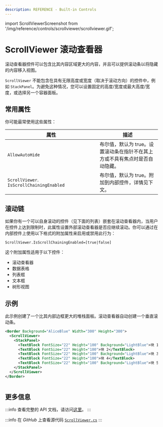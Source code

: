 ```yaml
---
description: REFERENCE - Built-in Controls
---
```


import ScrollViewerScreenshot from '/img/reference/controls/scrollviewer/scrollviewer.gif';

# ScrollViewer 滚动查看器

滚动查看器控件可以包含比其内容区域更大的内容，并且可以提供滚动条以将隐藏的内容移入视图。

`ScrollViewer` 不能包含在具有无限高度或宽度（取决于滚动方向）的控件中，例如 `StackPanel`。为避免这种情况，您可以设置固定的高度/宽度或最大高度/宽度，或选择另一个容器面板。

## 常用属性

你可能最常使用这些属性：

<table><thead><tr><th width="288">属性</th><th>描述</th></tr></thead><tbody><tr><td><code>AllowAutoHide</code></td><td>布尔值，默认为 true。设置滚动条在指针不在其上方或不具有焦点时是否自动隐藏。</td></tr><tr><td><code>ScrollViewer</code>. <code>IsScrollChainingEnabled</code></td><td>布尔值，默认为 true。附加到内部控件，详情见下文。</td></tr></tbody></table>

## 滚动链

如果你有一个可以自身滚动的控件（见下面的列表）嵌套在滚动查看器内，当用户在控件上达到限制时，此属性设置外部滚动查看器是否应继续滚动。你可以通过在内部控件上使用以下格式的附加属性来启用或禁用此行为：

`ScrollViewer.IsScrollChainingEnabled=[true|false]`

这个附加属性适用于以下控件：

* 滚动查看器
* 数据表格
* 列表框
* 文本框
* 树形视图

## 示例

此示例创建了一个比其内部边框更大的堆栈面板。滚动查看器自动创建一个垂直滚动条。

```xml
<Border Background="AliceBlue" Width="300" Height="300">
  <ScrollViewer>
    <StackPanel>
      <TextBlock FontSize="22" Height="100" Background="LightBlue">块 1</TextBlock>
      <TextBlock FontSize="22" Height="100">块 2</TextBlock>
      <TextBlock FontSize="22" Height="100" Background="LightBlue">块 3</TextBlock>
      <TextBlock FontSize="22" Height="100">块 4</TextBlock>
      <TextBlock FontSize="22" Height="100" Background="LightBlue">块 5</TextBlock>
    </StackPanel>
  </ScrollViewer>
</Border>
```

<img src={ScrollViewerScreenshot} alt="" />

## 更多信息

:::info
查看完整的 API 文档，请访问[这里](http://reference.avaloniaui.net/api/Avalonia.Controls/ScrollViewer/)。
:::

:::info
在 _GitHub_ 上查看源代码 [`ScrollViewer.cs`](https://github.com/AvaloniaUI/Avalonia/blob/master/src/Avalonia.Controls/ScrollViewer.cs)
:::